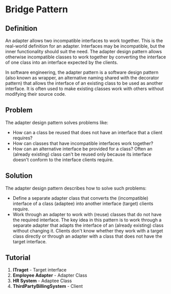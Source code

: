 # Bridge Pattern
## Definition
An adapter allows two incompatible interfaces to work together. This is the real-world definition for an adapter. Interfaces may be incompatible, but the inner functionality should suit the need. The adapter design pattern allows otherwise incompatible classes to work together by converting the interface of one class into an interface expected by the clients.

In software engineering, the adapter pattern is a software design pattern (also known as wrapper, an alternative naming shared with the decorator pattern) that allows the interface of an existing class to be used as another interface. It is often used to make existing classes work with others without modifying their source code.

## Problem
The adapter design pattern solves problems like:
* How can a class be reused that does not have an interface that a client requires?
* How can classes that have incompatible interfaces work together?
* How can an alternative interface be provided for a class?
Often an (already existing) class can't be reused only because its interface doesn't conform to the interface clients require.

## Solution
The adapter design pattern describes how to solve such problems:
* Define a separate adapter class that converts the (incompatible) interface of a class (adaptee) into another interface (target) clients require.
* Work through an adapter to work with (reuse) classes that do not have the required interface.
The key idea in this pattern is to work through a separate adapter that adapts the interface of an (already existing) class without changing it.
Clients don't know whether they work with a target class directly or through an adapter with a class that does not have the target interface.

## Tutorial
1. **ITraget** - Target interface
2. **Employee Adapter** - Adapter Class
3. **HR System** - Adaptee Class
4. **ThirdPartyBillingSystem** - Client
